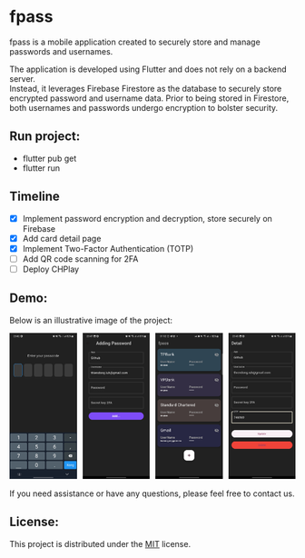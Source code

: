 # fpass

fpass is a mobile application created to securely store and manage passwords and usernames.

The application is developed using Flutter and does not rely on a backend server.\
Instead, it leverages Firebase Firestore as the database to securely store encrypted password and username data. Prior to being stored in Firestore, both usernames and passwords undergo encryption to bolster security.

## Run project:
- flutter pub get
- flutter run

## Timeline
- [x] Implement password encryption and decryption, store securely on Firebase
- [x] Add card detail page
- [x] Implement Two-Factor Authentication (TOTP)
- [ ] Add QR code scanning for 2FA
- [ ] Deploy CHPlay

## Demo:

Below is an illustrative image of the project:

<div style="display: flex; justify-content: space-between;">
    <div style="margin-right: 10px;">
        <img src="./images/demo3.jpg" alt="Demo" width="400">
    </div>
    <div style="margin-right: 10px;">
        <img src="./images/demo2.jpg" alt="Demo" width="400">
    </div>
    <div style="margin-right: 10px;">
        <img src="./images/demo1.jpg" alt="Demo" width="400">
    </div>
    <div>
        <img src="./images/demo4.jpg" alt="Demo" width="400">
    </div>
</div>

If you need assistance or have any questions, please feel free to contact us.

## License:

This project is distributed under the [MIT](https://opensource.org/licenses/MIT) license.
